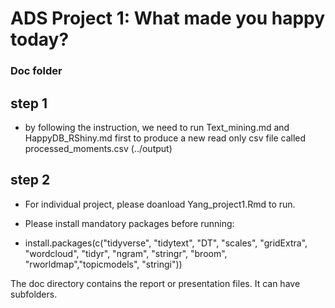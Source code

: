 # ADS Project 1: What made you happy today?
### Doc folder

## step 1 
* by following the instruction, we need to run Text_mining.md and HappyDB_RShiny.md first to produce a new read only csv file called processed_moments.csv (../output)

## step 2
* For individual project, please doanload Yang_project1.Rmd to run.

* Please install mandatory packages before running: 

* install.packages(c("tidyverse", "tidytext", "DT", "scales", "gridExtra", "wordcloud", "tidyr", "ngram", "stringr", "broom", "rworldmap","topicmodels", "stringi"))


The doc directory contains the report or presentation files. It can have subfolders.  
